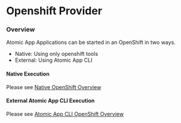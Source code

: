 # Openshift Provider

### Overview

Atomic App Applications can be started in an OpenShift in two ways.

- Native: Using only openshift tools
- External: Using Atomic App CLI

#### Native Execution

Please see [Native OpenShift Overview](./overview_native.md)

#### External Atomic App CLI Execution

Please see [Atomic App CLI OpenShift Overview](./overview_atomic_app.md)
